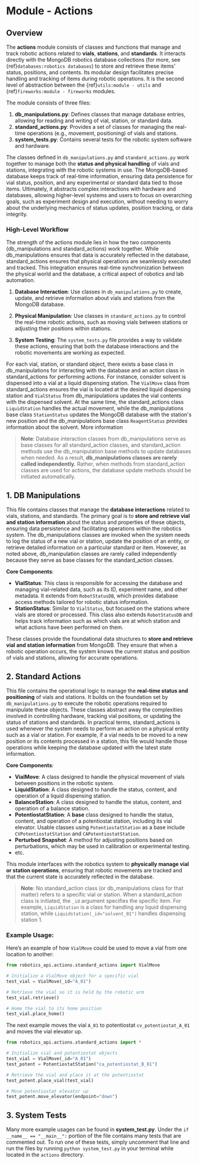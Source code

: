 # Module - Actions

## Overview

The **actions** module consists of classes and functions that manage and track robotic actions related to **vials**, **stations**, and **standards**.  It interacts directly with the MongoDB robotics database collections (for more, see {ref}`databases:robotics databases`) to store and retrieve these items' status, positions, and contents. Its modular design facilitates precise handling and tracking of items during robotic operations. It is the second level of abstraction between the {ref}`utils:module - utils` and {ref}`fireworks:module - fireworks` modules.

The module consists of three files:

1. **db_manipulations.py**: Defines classes that manage database entries, allowing for reading and writing of vial, station, or standard data.
2. **standard_actions.py**: Provides a set of classes for managing the real-time operations (e.g., movement, positioning) of vials and stations.
3. **system_tests.py**: Contains several tests for the robotic system software and hardware.

The classes defined in `db_manipulations.py` and `standard_actions.py` work together to manage both the **status and physical handling** of vials and stations, integrating with the robotic systems in use. The MongoDB-based database keeps track of real-time information, ensuring data persistence for vial status, position, and any experimental or standard data tied to those items. Ultimately, it abstracts complex interactions with hardware and databases, allowing higher-level systems and users to focus on overarching goals, such as experiment design and execution, without needing to worry about the underlying mechanics of status updates, position tracking, or data integrity.


### High-Level Workflow

The strength of the actions module lies in how the two components (db_manipulations and standard_actions) work together. While db_manipulations ensures that data is accurately reflected in the database, standard_actions ensures that physical operations are seamlessly executed and tracked. This integration ensures real-time synchronization between the physical world and the database, a critical aspect of robotics and lab automation.

1. **Database Interaction**:
   Use classes in `db_manipulations.py` to create, update, and retrieve information about vials and stations from the MongoDB database.

2. **Physical Manipulation**:
   Use classes in `standard_actions.py` to control the real-time robotic actions, such as moving vials between stations or adjusting their positions within stations.

3. **System Testing**:
   The `system_tests.py` file provides a way to validate these actions, ensuring that both the database interactions and the robotic movements are working as expected.

For each vial, station, or standard object, there exists a base class in db_manipulations for interacting with the database and an action class in standard_actions for performing actions. For instance, consider solvent is dispensed into a vial at a liquid dispensing station. The `VialMove` class from standard_actions ensures the vial is located at the desired liquid dispensing station and `VialStatus` from db_manipulations updates the vial contents with the dispensed solvent. At the same time, the standard_actions class `LiquidStation` handles the actual movement, while the db_manipulations base class `StationStatus` updates the MongoDB database with the station's new position and the db_manipulations base class `ReagentStatus` provides information about the solvent. More information

> **Note**: Database interaction classes from db_manipulations serve as base classes for all standard_action classes, and standard_action methods use the db_manipulation base methods to update databases when needed. As a result, **db_manipulations classes are rarely called independently.** Rather, when methods from standard_action classes are used for actions, the database update methods should be initiated automatically.



## 1. DB Manipulations

This file contains classes that manage the **database interactions** related to vials, stations, and standards. The primary goal is to **store and retrieve vial and station information** about the status and properties of these objects, ensuring data persistence and facilitating operations within the robotics system. The db_manipulations classes are invoked when the system needs to log the status of a new vial or station, update the position of an entity, or retrieve detailed information on a particular standard or item. However, as noted above, db_manipulation classes are rarely called independently because they serve as base classes for the standard_action classes.

**Core Components**:
- **VialStatus**: This class is responsible for accessing the database and managing vial-related data, such as its ID, experiment name, and other metadata. It extends from `RobotStatusDB`, which provides database access methods tailored for robotic status information.
- **StationStatus**: Similar to `VialStatus`, but focused on the stations where vials are stored or processed. This class also extends `RobotStatusDB` and helps track information such as which vials are at which station and what actions have been performed on them.

These classes provide the foundational data structures to **store and retrieve vial and station information** from MongoDB. They ensure that when a robotic operation occurs, the system knows the current status and position of vials and stations, allowing for accurate operations.



## 2. Standard Actions

This file contains the operational logic to manage the **real-time status and positioning** of vials and stations. It builds on the foundation set by `db_manipulations.py` to execute the robotic operations required to manipulate these objects. These classes abstract away the complexities involved in controlling hardware, tracking vial positions, or updating the status of stations and standards. In practical terms, standard_actions is used whenever the system needs to perform an action on a physical entity such as a vial or station. For example, if a vial needs to be moved to a new position or its contents processed in a station, this file would handle those operations while keeping the database updated with the latest state information.

**Core Components**:
- **VialMove**: A class designed to handle the physical movement of vials between positions in the robotic system.
- **LiquidStation**: A class designed to handle the status, content, and operation of a liquid dispensing station.
- **BalanceStation**: A class designed to handle the status, content, and operation of a balance station.
- **PotentiostatStation**: A **base** class designed to handle the status, content, and operation of a potentiostat station, including its vial elevator. Usable classes using `PotentiostatStation` as a base include `CVPotentiostatStation` and `CAPotentiostatStation`.
- **Perturbed Snapshot**: A method for adjusting positions based on perturbations, which may be used in calibration or experimental testing.
- etc.

This module interfaces with the robotics system to **physically manage vial or station operations**, ensuring that robotic movements are tracked and that the current state is accurately reflected in the database.

> **Note**: No standard_action class (or db_manipulations class for that matter) refers to a specific vial or station. When a standard_action class is initiated, the `_id` argument specifies the specific item. For example, `LiquidStation` is a class for handling any liquid dispensing station, while `Liquidstation(_id="solvent_01")` handles dispensing station 1.

### Example Usage:
Here’s an example of how `VialMove` could be used to move a vial from one location to another:

```python
from robotics_api.actions.standard_actions import VialMove

# Initialize a VialMove object for a specific vial
test_vial = VialMove(_id="A_01")

# Retrieve the vial so it is held by the robotic arm
test_vial.retrieve()

# Home the vial to its home position
test_vial.place_home()
```

The next example moves the vial `A_01` to potentiostat `cv_potentiostat_A_01` and moves the vial elevator up.
```python
from robotics_api.actions.standard_actions import *

# Initialize vial and potentiostat objects
test_vial = VialMove(_id="A_01")
test_potent = PotentiostatStation("ca_potentiostat_B_01")  

# Retrieve the vial and place it at the potentiostat
test_potent.place_vial(test_vial)

# Move potentiostat elevator up  
test_potent.move_elevator(endpoint="down")

```

## 3. System Tests

Many more example usages can be found in **system_test.py**. Under the `if __name__ == "__main__":` portion of the file contains many tests that are commented out. To run one of these tests, simply uncomment that line and run the files by running `python system_test.py` in your terminal while located in the `actions` directory.
